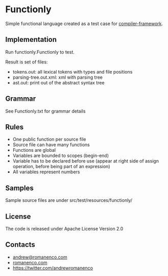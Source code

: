 # Functionly
Simple functional language created as a test case for [compiler-framework](https://github.com/andrewromanenco/compilerframework).

## Implementation
Run functionly.Functionly <source-file-name> to test.

Result is set of files:

- tokens.out: all lexical tokens with types and file positions
- parsing-tree.out.xml: xml with parsing tree
- ast.out: print out of the abstract syntax tree

## Grammar
See Functionly.txt for grammar details

## Rules
- One public function per source file
- Source file can have many functions
- Functions are global
- Variables are bounded to scopes (begin-end)
- Variable has to be declared before use (appear at right side of assign operation, before being part of an expression)
- All variables represent numbers

## Samples
Sample source files are under src/test/resources/functionly/

## License
The code is released under Apache License Version 2.0

## Contacts
- andrew@romanenco.com
- [romanenco.com](http://www.romanenco.com)
- https://twitter.com/andrewromanenco
